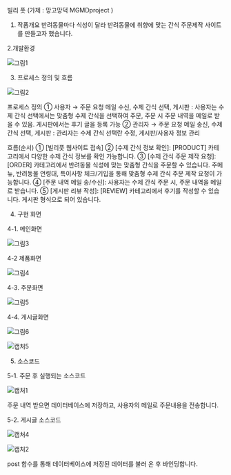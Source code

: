 빌리 풋 (가제 : 망고망덕 MGMDproject )

1. 작품개요
반려동물마다 식성이 달라 반려동물에 취향에 맞는 간식 주문제작 사이트를 만들고자 했습니다.

2.개발환경

![그림1](https://user-images.githubusercontent.com/39265738/113585283-fcf9ec00-9666-11eb-8b51-eea53be46886.png)

3. 프로세스 정의 및 흐름

![그림2](https://user-images.githubusercontent.com/39265738/113585263-f8cdce80-9666-11eb-90d2-436ef6ea3aef.png)


프로세스 정의
① 사용자 → 주문 요청 메일 수신, 수제 간식 선택, 게시판
: 사용자는 수제 간식 선택에서는 맞춤형 수제 간식을 선택하여 주문, 주문 시 주문 내역을 메일로 받을 수 있음. 게시판에서는 후기 글을 등록 가능
② 관리자 → 주문 요청 메일 송신, 수제 간식 선택, 게시판
: 관리자는 수제 간식 선택란 수정, 게시판/사용자 정보 관리

흐름(순서)
① [빌리풋 웹사이트 접속]
② [수제 간식 정보 확인]: [PRODUCT] 카테고리에서 다양한 수제 간식 정보를 확인 가능합니다.
③ [수제 간식 주문 제작 요청]: [ORDER] 카테고리에서 반려동물 식성에 맞는 맞춤형 간식을 주문할 수 있습니다. 주메뉴, 반려동물 연령대, 특이사항 체크/기입을 통해 맞춤형 수제 간식 주문 제작 요청이 가능합니다.
④ [주문 내역 메일 송/수신]: 사용자는 수제 간식 주문 시, 주문 내역을 메일로 받습니다.
⑤ [게시판 리뷰 작성]: [REVIEW] 카테고리에서 후기를 작성할 수 있습니다. 게시판 형식으로 되어 있습니다.


4. 구현 화면
 
4-1. 메인화면

![그림3](https://user-images.githubusercontent.com/39265738/113585268-f9fefb80-9666-11eb-85af-af42ef2658b9.png)

4-2 제품화면

![그림4](https://user-images.githubusercontent.com/39265738/113585274-fa979200-9666-11eb-87a0-61cf0c1c5391.png)

4-3. 주문화면

![그림5](https://user-images.githubusercontent.com/39265738/113585280-fc615580-9666-11eb-8c1c-2fbc50637f2c.png)

4-4. 게시글화면

![그림6](https://user-images.githubusercontent.com/39265738/113585281-fc615580-9666-11eb-9215-f91f0057fae1.png)

![캡처5](https://user-images.githubusercontent.com/39265738/113586784-e05eb380-9668-11eb-94ad-de6290faa82c.JPG)



5. 소스코드

5-1. 주문 후 실행되는 소스코드


![캡처1](https://user-images.githubusercontent.com/39265738/113586314-50b90500-9668-11eb-9130-374640e732cf.JPG)

주문 내역 받으면 데이터베이스에 저장하고, 사용자의 메일로 주문내용을 전송합니다.

5-2. 게시글 소스코드

![캡처4](https://user-images.githubusercontent.com/39265738/113586321-51ea3200-9668-11eb-8d45-d947613676dc.JPG)

![캡처2](https://user-images.githubusercontent.com/39265738/113586319-51ea3200-9668-11eb-89b7-2682820d62bd.JPG)

post 함수를 통해 데이터베이스에 저장된 데이터를 불러 온 후 바인딩합니다.




